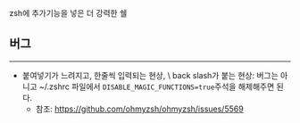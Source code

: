 zsh에 추가기능을 넣은 더 강력한 쉘

## 버그
---
- 붙여넣기가 느려지고, 한줄씩 입력되는 현상, \ back slash가 붙는 현상: 버그는 아니고 ~/.zshrc 파일에서 `DISABLE_MAGIC_FUNCTIONS=true`주석을 해제해주면 된다. 
	- 참조: https://github.com/ohmyzsh/ohmyzsh/issues/5569